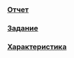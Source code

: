 ### [Отчет](https://github.com/VS-zer0/pract2023/blob/main/%D0%9E%D1%82%D1%87%D0%B5%D1%82%20%D0%A1%D0%BC%D0%B8%D1%80%D0%BD%D0%BE%D0%B2%20%D0%92%D0%A1.pdf)
### [Задание](https://github.com/VS-zer0/pract2023/blob/main/%D0%97%D0%B0%D0%B4%D0%B0%D0%BD%D0%B8%D0%B5%20%D0%A1%D0%BC%D0%B8%D1%80%D0%BD%D0%BE%D0%B2%20%D0%92%D0%A1.pdf)
### [Характеристика](https://github.com/VS-zer0/pract2023/blob/main/%D0%A5%D0%B0%D1%80%D0%B0%D0%BA%D1%82%D0%B5%D1%80%D0%B8%D1%81%D1%82%D0%B8%D0%BA%D0%B0.pdf)
